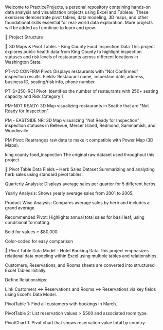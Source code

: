 Welcome to PracticeProjects, a personal repository containing hands-on data analysis and visualization projects using Excel and Tableau. 
These exercises demonstrate pivot tables, data modeling, 3D maps, and other foundational skills essential for real-world data exploration. More projects will be added as I continue to learn and grow.

📁 Project Structure

🔹 3D Maps & Pivot Tables – King County Food Inspection Data
This project explores public health data from King County to highlight inspection statuses and risk levels of restaurants across different locations in Washington State.

PT-NO CONFIRM Pivot:
Displays restaurants with "Not Confirmed" inspection results.
Fields: Restaurant name, inspection date, address, business ID, seating/risk info, phone number.

PT-S>250-RC1 Pivot:
Identifies the number of restaurants with 250+ seating capacity and Risk Category 1.

PM-NOT READY:
3D Map visualizing restaurants in Seattle that are "Not Ready for Inspection".

PM - EASTSIDE NR:
3D Map visualizing "Not Ready for Inspection" inspection statuses in Bellevue, Mercer Island, Redmond, Sammamish, and Woodinville.

PM Pivot:
Rearranges raw data to make it compatible with Power Map (3D Maps).

king county food_inspection
The original raw dataset used throughout this project.


🔹 Pivot Table Data Fields – Herb Sales Dataset
Summarizing and analyzing herb sales using standard pivot tables.

Quarterly Analysis:
Displays average sales per quarter for 5 different herbs.

Yearly Analysis:
Shows yearly average sales from 2001 to 2005.

Product-Wise Analysis:
Compares average sales by herb and includes a grand average.

Recommended Pivot:
Highlights annual total sales for basil leaf, using conditional formatting:

Bold for values ≥ $80,000

Color-coded for easy comparison


🔹 Pivot Table Data Model – Hotel Booking Data
This project emphasizes relational data modeling within Excel using multiple tables and relationships.

Customers, Reservations, and Rooms sheets are converted into structured Excel Tables Initially.

Define Relationships:

Link Customers ↔ Reservations and Rooms ↔ Reservations via key fields using Excel's Data Model.

PivotTable 1:
Find all customers with bookings in March.

PivotTable 2:
List reservation values > $500 and associated room type.

PivotChart 1:
Pivot chart that shows reservation value total by country.



